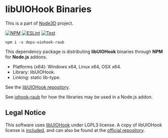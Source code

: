 # libUIOHook Binaries

This is a part of [Node3D](https://github.com/raub) project.

[![NPM](https://badge.fury.io/js/deps-uiohook-raub.svg)](https://badge.fury.io/js/deps-uiohook-raub)
[![ESLint](https://github.com/node-3d/deps-uiohook-raub/actions/workflows/eslint.yml/badge.svg)](https://github.com/node-3d/deps-uiohook-raub/actions/workflows/eslint.yml)
[![Test](https://github.com/node-3d/deps-uiohook-raub/actions/workflows/test.yml/badge.svg)](https://github.com/node-3d/deps-uiohook-raub/actions/workflows/test.yml)

```console
npm i -s deps-uiohook-raub
```

This dependency package is distributing **libUIOHook**
binaries through **NPM** for **Node.js** addons.

* Platforms (x64): Windows x64, Linux x64, OSX x64.
* Library: libUIOHook.
* Linking: static lib-type.

See the [libUIOHook repository](https://github.com/kwhat/libuiohook).

See [iohook-raub](https://github.com/node-3d/iohook-raub/tree/master/src) for
how the libraries may be used in a Node.js addon.


## Legal Notice

This software uses [libUIOHook](https://github.com/kwhat/libuiohook) under LGPL3 license.
A copy of libUIOHook license is [included](/LIBUIOHOOK_LGPL.md),
and can also be found at the
[official repository](https://github.com/kwhat/libuiohook/blob/1.2/COPYING.LESSER.md).
